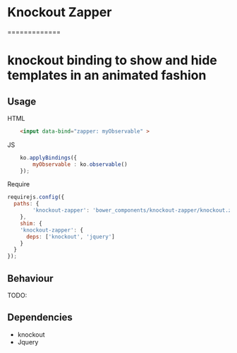 # Knockout Zapper
=============

# knockout binding to show and hide templates in an animated fashion

## Usage

HTML

```html
    <input data-bind="zapper: myObservable" >
```

JS

```js
    ko.applyBindings({
        myObservable : ko.observable()
    });
```
Require

```js
requirejs.config({
  paths: {
        'knockout-zapper': 'bower_components/knockout-zapper/knockout.zapper'
    },
    shim: {
    'knockout-zapper': {
      deps: ['knockout', 'jquery']
    }
  }
});
```

## Behaviour

TODO:

## Dependencies

- knockout
- Jquery
